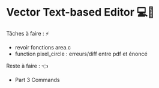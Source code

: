 # Vector Text-based Editor 💻💢

Tâches à faire : ⚡
- revoir fonctions area.c
- function pixel_circle : erreurs/diff entre pdf et énoncé

Reste à faire : 👈

- Part 3 Commands
